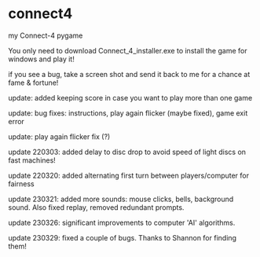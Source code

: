 # connect4
my Connect-4 pygame

You only need to download Connect_4_installer.exe to install the game for windows and play it!

if you see a bug, take a screen shot and send it back to me for a chance at fame & fortune!

update: added keeping score in case you want to play more than one game

update: bug fixes: instructions, play again flicker (maybe fixed), game exit error

update: play again flicker fix (?)

update 220303: added delay to disc drop to avoid speed of light discs on fast machines!

update 220320: added alternating first turn between players/computer for fairness

update 230321: added more sounds: mouse clicks, bells, background sound. Also fixed replay, removed redundant prompts.

update 230326: significant improvements to computer 'AI' algorithms.

update 230329: fixed a couple of bugs. Thanks to Shannon for finding them!
